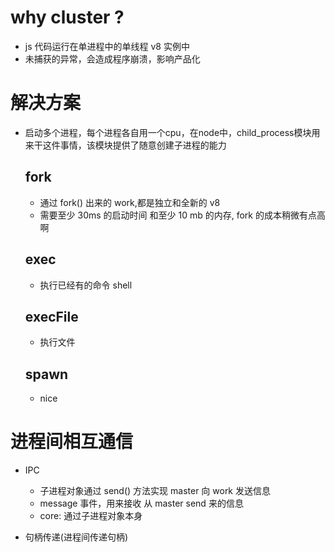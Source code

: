 # why cluster ?
  - js 代码运行在单进程中的单线程 v8 实例中
  - 未捕获的异常，会造成程序崩溃，影响产品化

# 解决方案
  - 启动多个进程，每个进程各自用一个cpu，在node中，child_process模块用来干这件事情，该模块提供了随意创建子进程的能力

    ## fork
      - 通过 fork() 出来的 work,都是独立和全新的 v8
      - 需要至少 30ms 的启动时间 和至少 10 mb 的内存, fork 的成本稍微有点高啊

    ## exec
      - 执行已经有的命令 shell

    ## execFile
      - 执行文件

    ## spawn
      - nice

# 进程间相互通信


  - IPC
    - 子进程对象通过 send() 方法实现 master 向 work 发送信息
    - message 事件，用来接收 从 master send 来的信息
    - core: 通过子进程对象本身


  - 句柄传递(进程间传递句柄)

